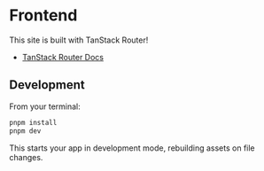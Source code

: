 # Frontend

This site is built with TanStack Router!

- [TanStack Router Docs](https://tanstack.com/router)

## Development

From your terminal:

```sh
pnpm install
pnpm dev
```

This starts your app in development mode, rebuilding assets on file changes.
